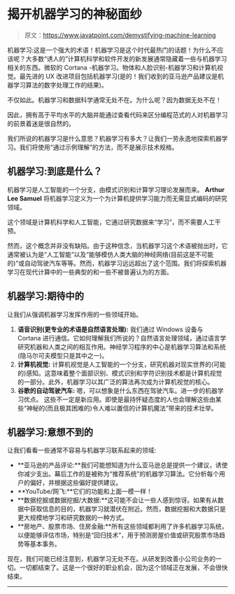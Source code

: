 # 揭开机器学习的神秘面纱

> 原文：<https://www.javatpoint.com/demystifying-machine-learning>

机器学习:这是一个强大的术语！机器学习是这个时代最热门的话题！为什么不应该呢？大多数“诱人的”计算机科学和软件开发的新发展通常隐藏着一些与机器学习相关的东西。微软的 Cortana -机器学习。物体和人脸识别-机器学习和计算机视觉。最先进的 UX 改进项目包括机器学习(是的！我们收到的亚马逊产品建议是机器学习算法的数字处理工作的结果)。

不仅如此。机器学习和数据科学通常无处不在。为什么呢？因为数据无处不在！

因此，拥有高于平均水平的大脑并能通过查看代码来区分编程范式的人对机器学习的前景着迷是很自然的。

我们所说的机器学习是什么意思？机器学习有多大？让我们一劳永逸地探索机器学习。我们将使用“通过示例理解”的方法，而不是展示技术规格。

## 机器学习:到底是什么？

机器学习是人工智能的一个分支，由模式识别和计算学习理论发展而来。 **Arthur Lee Samuel** 将机器学习定义为一个为计算机提供学习能力而无需显式编码的研究领域。

这个领域是计算机科学和人工智能，它通过研究数据来“学习”，而不需要人工干预。

然而，这个概念并非没有缺陷。由于这种信念，当机器学习这个术语被抛出时，它通常被认为是“人工智能”以及“能够模仿人类大脑的神经网络(目前这是不可能的)”或自动驾驶汽车等等。然而，机器学习远远超出了这个范围。我们将探索机器学习在现代计算中的一些典型的和一些不被普遍认为的方面。

## 机器学习:期待中的

让我们从强调机器学习发挥作用的一些领域开始。

1.  **语音识别(更专业的术语是自然语言处理):**
    我们通过 Windows 设备与 Cortana 进行通信。它如何理解我们所说的？自然语言处理领域，通过语言学研究机器和人类之间的相互作用。神经学习程序的中心是机器学习算法和系统(隐马尔可夫模型只是其中之一)。
2.  **计算机视觉:**
    计算机视觉是人工智能的一个分支，研究机器对现实世界的(可能的)感知。这意味着整个面部识别、模式识别和字符识别技术都是计算机视觉的一部分。此外，机器学习以其广泛的算法再次成为计算机视觉的核心。
3.  **谷歌的自动驾驶汽车:**
    嗯，可以想象是什么东西在驾驶汽车。进一步的机器学习优点。
    这些不一定是新应用。即使是最持怀疑态度的人也会理解这些由某些“神秘的(而且极其困难的)令人难以置信的计算机魔法”带来的技术壮举。

## 机器学习:意想不到的

让我们看看一些通常不容易与机器学习联系起来的领域:

*   **亚马逊的产品评论:**我们可能想知道为什么亚马逊总是提供一个建议，诱使你减少支出。幕后工作的是被称为“推荐系统”的机器学习算法。它分析每个用户的偏好，并根据这些偏好提供建议。
*   **YouTube/网飞:**它们的功能和上面一模一样！
*   **数据挖掘或数据挖掘/大数据:**这可能不会让一些人感到惊讶。如果有从数据中获取信息的目的，机器学习就潜伏在附近。然而，数据挖掘和大数据只是更大规模地学习和研究数据的一种方式。
*   **房地产、股票市场、住房金融:**所有这些领域都利用了许多机器学习系统，以便能够评估市场，特别是“回归技术”，用于预测房屋价值或研究股票市场趋势等基本事务。

现在，我们可能已经注意到，机器学习无处不在。从研发到改善小公司业务的一切。一切都结束了。这是一个很好的职业机会，因为这个领域正在发展，不会很快结束。

* * *